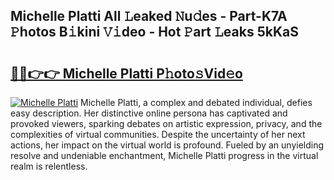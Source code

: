 ## Michelle Platti All 𝙻eaked 𝙽u𝚍es - Part-K7A 𝙿hotos B𝚒kini 𝚅𝚒deo - Hot 𝙿art 𝙻eaks 5kKaS

# <h2><a href="http://ld18kr.urlbe.top/?page=Michelle+Platti">🔗🔗👉👉 Michelle Platti P𝚑oto𝚜Vid𝚎o</a></h2>

[![Michelle Platti](https://i.imgur.com/eBuTRDB.gif)](http://ld18kr.urlbe.top/?page=Michelle+Platti)
Michelle Platti, a complex and debated individual, defies easy description. Her distinctive online persona has captivated and provoked viewers, sparking debates on artistic expression, privacy, and the complexities of virtual communities. Despite the uncertainty of her next actions, her impact on the virtual world is profound. Fueled by an unyielding resolve and undeniable enchantment, Michelle Platti progress in the virtual realm is relentless.
